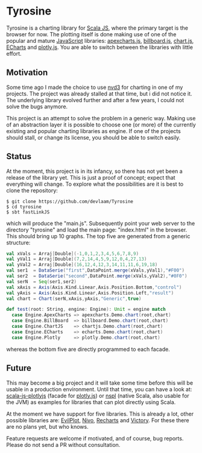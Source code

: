 # Tyrosine

Tyrosine is a charting library for [Scala JS](https://www.scala-js.org), where the primary
target is the browser for now. The plotting itself is done making use of one of the popular
and mature [JavaScript](https://www.w3schools.com/js/) libraries:
[apexcharts.js](https://github.com/apexcharts/apexcharts.js),
[billboard.js](https://github.com/naver/billboard.js),
[chart.js](https://github.com/chartjs/Chart.js),
[ECharts](https://github.com/apache/echarts) and
[plotly.js](https://github.com/plotly/plotly.js).
You are able to switch between the libraries with little effort.

## Motivation
Some time ago I made the choice to use [nvd3](https://github.com/novus/nvd3) for charting in
one of my projects. The project was already stalled at that time, but i did not notice it.
The underlying library evolved further and after a few years, I could not solve the bugs anymore.

This project is an attempt to solve the problem in a generic way. Making use of an abstraction
layer it is possible to choose one (or more) of the currently existing and popular
charting libraries as engine. If one of the projects should stall, or change its license,
you should be able to switch easily.

## Status
At the moment, this project is in its infancy, so there has not yet been a release of the
library yet. This is just a proof of concept; expect that everything will change.
To explore what the possibilities are it is best to clone the repository:
```
$ git clone https://github.com/devlaam/Tyrosine
$ cd tyrosine
$ sbt fastLinkJS
```
which will produce the "main.js". Subsequently point your web server to the directory "tyrosine"
and load the main page: "index.html" in the browser. This should bring up 10 graphs. The top
five are generated from a generic structure:
```scala
val xVals = Arraj[Double](-1,0,1,2,3,4,5,6,7,8,9)
val yVal1 = Arraj[Double](7,2,14,4,5,9,12,0,4,27,13)
val yVal2 = Arraj[Double](16,12,4,12,3,14,11,11,6,19,18)
val ser1  = DataSerie("first",DataPoint.merge(xVals,yVal1),"#F00")
val ser2  = DataSerie("second",DataPoint.merge(xVals,yVal2),"#0F0")
val serN  = Seq(ser1,ser2)
val xAxis = Axis(Axis.Kind.Linear,Axis.Position.Bottom,"control")
val yAxis = Axis(Axis.Kind.Linear,Axis.Position.Left,"result")
val chart = Chart(serN,xAxis,yAxis,"Generic",true)

def test(root: String, engine: Engine): Unit = engine match
  case Engine.ApexCharts => apexcharts.Demo.chart(root,chart)
  case Engine.BillBoard  => billboard.Demo.chart(root,chart)
  case Engine.ChartJS    => chartjs.Demo.chart(root,chart)
  case Engine.ECharts    => echarts.Demo.chart(root,chart)
  case Engine.Plotly     => plotly.Demo.chart(root,chart)


```
whereas the bottom five are directly programmed to each facade.


## Future
This may become a big project and it will take some time before this will be usable in a production
environment. Until that time, you can have a look at: [scala-js-plotlyjs](https://github.com/openmole/scala-js-plotlyjs)
(facade for [plotly.js](https://github.com/plotly/plotly.js)) or [nspl](https://github.com/pityka/nspl)
(native Scala, also usable for the JVM) as examples for libraries that can plot directly using Scala.

At the moment we have support for five libraries. This is already a lot, other possible libraries are:
[EvilPlot](https://github.com/cibotech/evilplot),
[Nivo](https://github.com/plouc/nivo),
[Recharts](https://github.com/recharts/recharts) and
[Victory](https://github.com/FormidableLabs/victory). For these there are no plans yet, but who knows.

Feature requests are welcome if motivated, and of course, bug reports. Please do not send a PR without consultation.


